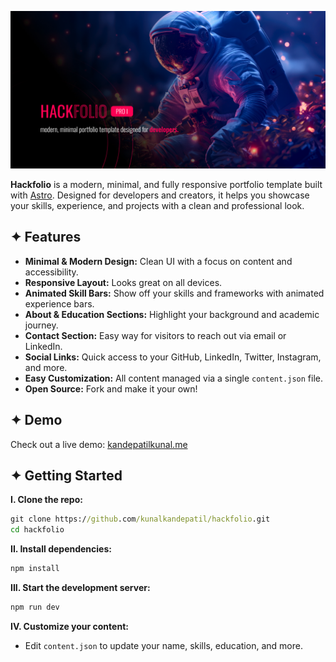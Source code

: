 ![Hackfolio](public/hackfolio.jpg)

**Hackfolio** is a modern, minimal, and fully responsive portfolio template built with [Astro](https://astro.build/). Designed for developers and creators, it helps you showcase your skills, experience, and projects with a clean and professional look.

## ✦ Features

- **Minimal & Modern Design:** Clean UI with a focus on content and accessibility.
- **Responsive Layout:** Looks great on all devices.
- **Animated Skill Bars:** Show off your skills and frameworks with animated experience bars.
- **About & Education Sections:** Highlight your background and academic journey.
- **Contact Section:** Easy way for visitors to reach out via email or LinkedIn.
- **Social Links:** Quick access to your GitHub, LinkedIn, Twitter, Instagram, and more.
- **Easy Customization:** All content managed via a single `content.json` file.
- **Open Source:** Fork and make it your own!

## ✦ Demo

Check out a live demo: [kandepatilkunal.me](https://kunalkandepatil.me/)

## ✦ Getting Started

**I. Clone the repo:**
   ```cmd
   git clone https://github.com/kunalkandepatil/hackfolio.git
   cd hackfolio
   ```

**II. Install dependencies:**
   ```cmd
   npm install
   ```

**III. Start the development server:**
   ```cmd
   npm run dev
   ```

**IV. Customize your content:**
   - Edit `content.json` to update your name, skills, education, and more.
